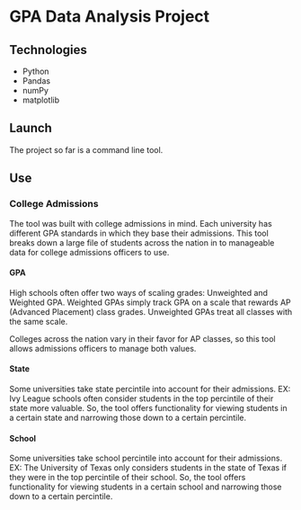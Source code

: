 # GPA Data Analysis Project

## Technologies
- Python
- Pandas
- numPy
- matplotlib

## Launch
The project so far is a command line tool.

## Use
### College Admissions
The tool was built with college admissions in mind. Each university has different GPA standards in which they base their admissions. This tool breaks down a large file of students across the nation in to manageable data for college admissions officers to use.

#### GPA
High schools often offer two ways of scaling grades: Unweighted and Weighted GPA. Weighted GPAs simply track GPA on a scale that rewards AP (Advanced Placement) class grades. Unweighted GPAs treat all classes with the same scale.

Colleges across the nation vary in their favor for AP classes, so this tool allows admissions officers to manage both values.

#### State
Some universities take state percintile into account for their admissions. EX: Ivy League schools often consider students in the top percintile of their state more valuable. So, the tool offers functionality for viewing students in a certain state and narrowing those down to a certain percintile. 

#### School
Some universities take school percintile into account for their admissions. EX: The University of Texas only considers students in the state of Texas if they were in the top percintile of their school. So, the tool offers functionality for viewing students in a certain school and narrowing those down to a certain percintile. 
